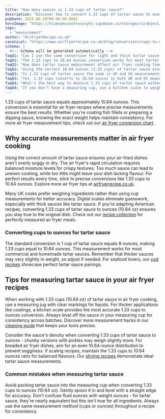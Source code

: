 ```yaml
---
title: "How many ounces is 1.33 cups of tartar sauce?"
description: "Discover how to convert 1.33 cups of tartar sauce to ounces for perfect air fryer recipes. Get accurate measurements in seconds!"
pubDate: 2025-08-10T00:00:00.000Z
heroImage: "https://klueoymssxwfnxsvcyhv.supabase.co/storage/v1/object/public/Shmucket/how-many-ounces-is-1-33-cups-of-tartar-sauce.webp"
tags:
  - "measurement"
author: "AirFryerRecipe.co.uk"
canonical: "https://www.airfryerrecipe.co.uk/blog/conversions/cups-to-ounces/how-many-ounces-is-1-33-cups-of-tartar-sauce"
schema: |
  <!-- Schema will be generated automatically -->
faqQ1: "Can I use the same conversion for light and thick tartar sauce?"
faqA1: "The 1.33 cups to 10.64 ounces conversion works for most tartar sauce consistencies. However, very thick homemade versions with extra pickles or ingredients may weigh slightly more. For precision, weigh your specific sauce once to establish your baseline measurement."
faqQ2: "How does tartar sauce measurement affect air fryer cooking times?"
faqA2: "Using the correct 10.64 ounces (1.33 cups) of tartar sauce ensures proper cooking times in your air fryer. Too much sauce can create excess moisture, requiring longer cooking, while too little may dry out your dish. Stick to the converted measurement for best results."
faqQ3: "Is 1.33 cups of tartar sauce the same in UK and US measurements?"
faqA3: "Yes, 1.33 cups converts to 10.64 ounces in both UK and US measurements for tartar sauce. The slight difference between imperial and US fluid ounces doesn't significantly impact thick sauces like tartar sauce where weight and volume align closely."
faqQ4: "What's the best way to measure 1.33 cups of tartar sauce without a measuring cup?"
faqA4: "If you don't have a measuring cup, use a kitchen scale to weigh out 10.64 ounces of tartar sauce. Alternatively, approximate 1 cup plus 1/3 cup using any consistent container, though weighing is more accurate for air fryer recipes."
---
```

<p>1.33 cups of tartar sauce equals approximately 10.64 ounces. This conversion is essential for air fryer recipes where precise measurements ensure the best results. Whether you're coating fish fillets or preparing a dipping sauce, knowing the exact weight helps maintain consistency. For more air fryer measurement tips, check out our <a href=https://www.airfryerrecipe.co.uk/air-fryer-conversion-chart>air fryer conversion chart</a>.</p>

<h2>Why accurate measurements matter in air fryer cooking</h2>  
<p>Using the correct amount of tartar sauce ensures your air-fried dishes aren't overly soggy or dry. The air fryer's rapid circulation requires balanced moisture levels for crispy textures. Too much sauce can lead to uneven cooking, while too little might leave your dish lacking flavour. For perfect results every time, stick to precise conversions like 1.33 cups to 10.64 ounces. Explore more air fryer tips at <a href=https://www.airfryerrecipe.co.uk>airfryerrecipe.co.uk</a>.</p>

<p>Many UK cooks prefer weighing ingredients rather than using cup measurements for better accuracy. Digital scales eliminate guesswork, especially with thick sauces like tartar sauce. If you're adapting American recipes, converting 1.33 cups of tartar sauce to ounces (10.64 oz) ensures you stay true to the original dish. Check out our <a href=https://www.airfryerrecipe.co.uk/recipes>recipe collection</a> for perfectly measured air fryer meals.</p>

<h3>Converting cups to ounces for tartar sauce</h3>  
<p>The standard conversion is 1 cup of tartar sauce equals 8 ounces, making 1.33 cups equal to 10.64 ounces. This measurement works for most commercial and homemade tartar sauces. Remember that thicker sauces may vary slightly in weight, so adjust if needed. For seafood lovers, our <a href=https://www.airfryerrecipe.co.uk/recipe-category/cod>cod recipes</a> showcase perfect tartar sauce pairings.</p>

<h2>Tips for measuring tartar sauce in your air fryer recipes</h2>  
<p>When working with 1.33 cups (10.64 oz) of tartar sauce in air fryer cooking, use a measuring jug with clear markings for liquids. For thicker applications like coatings, a kitchen scale provides the most accurate 1.33 cups to ounces conversion. Always level off the sauce in your measuring cup for consistency across batches. Discover more measurement hacks in our <a href=https://www.airfryerrecipe.co.uk/air-fryer-cleaner>cleaning guide</a> that keeps your tools precise.</p>

<p>Consider the sauce's density when converting 1.33 cups of tartar sauce to ounces - chunky versions with pickles may weigh slightly more. For breaded air fryer dishes, aim for an even 10.64-ounce distribution to prevent sogginess. If scaling recipes, maintain the 1.33 cups to 10.64 ounces ratio for balanced flavours. Our <a href=https://www.airfryerrecipe.co.uk/recipe-category/shrimp>shrimp recipes</a> demonstrate ideal tartar sauce measurements.</p>

<h3>Common mistakes when measuring tartar sauce</h3>  
<p>Avoid packing tartar sauce into the measuring cup when converting 1.33 cups to ounces (10.64 oz). Gently spoon it in and level with a straight edge for accuracy. Don't confuse fluid ounces with weight ounces - for tartar sauce, they're nearly equivalent but this isn't true for all ingredients. Always use the same measurement method (cups or ounces) throughout a recipe for consistency.</p>
